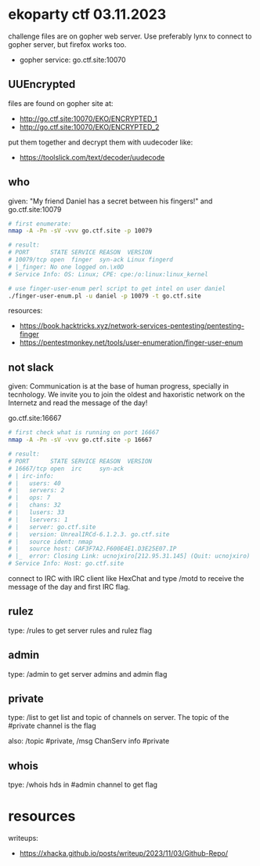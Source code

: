
# ekoparty ctf 03.11.2023

challenge files are on gopher web server. Use preferably lynx to connect to gopher server, but firefox works too.
- gopher service: go.ctf.site:10070

## UUEncrypted
files are found on gopher site at:
- http://go.ctf.site:10070/EKO/ENCRYPTED_1
- http://go.ctf.site:10070/EKO/ENCRYPTED_2

put them together and decrypt them with uudecoder like:
- https://toolslick.com/text/decoder/uudecode


## who 
given: "My friend Daniel has a secret between his fingers!" and go.ctf.site:10079

```bash
# first enumerate:
nmap -A -Pn -sV -vvv go.ctf.site -p 10079

# result:
# PORT      STATE SERVICE REASON  VERSION
# 10079/tcp open  finger  syn-ack Linux fingerd
# |_finger: No one logged on.\x0D
# Service Info: OS: Linux; CPE: cpe:/o:linux:linux_kernel

# use finger-user-enum perl script to get intel on user daniel
./finger-user-enum.pl -u daniel -p 10079 -t go.ctf.site
```

resources:
- https://book.hacktricks.xyz/network-services-pentesting/pentesting-finger
- https://pentestmonkey.net/tools/user-enumeration/finger-user-enum


## not slack
given: Communication is at the base of human progress, specially in tecnhology. We invite you to join the oldest and haxoristic network on the Internetz and read the message of the day!

go.ctf.site:16667

```bash
# first check what is running on port 16667
nmap -A -Pn -sV -vvv go.ctf.site -p 16667

# result:
# PORT      STATE SERVICE REASON  VERSION
# 16667/tcp open  irc     syn-ack
# | irc-info:
# |   users: 40
# |   servers: 2
# |   ops: 7
# |   chans: 32
# |   lusers: 33
# |   lservers: 1
# |   server: go.ctf.site
# |   version: UnrealIRCd-6.1.2.3. go.ctf.site
# |   source ident: nmap
# |   source host: CAF3F7A2.F600E4E1.D3E25E07.IP
# |_  error: Closing Link: ucnojxiro[212.95.31.145] (Quit: ucnojxiro)
# Service Info: Host: go.ctf.site
```
connect to IRC with IRC client like HexChat and type /motd to receive the message of the day and first IRC flag. 

## rulez
type: /rules  to get server rules and rulez flag

## admin
type: /admin  to get server admins and admin flag

## private
type: /list  to get list and topic of channels on server. The topic of the #private channel is the flag

also: /topic #private, /msg ChanServ info #private

## whois
tpye: /whois hds in #admin channel to get flag


# resources
writeups:
- https://xhacka.github.io/posts/writeup/2023/11/03/Github-Repo/

